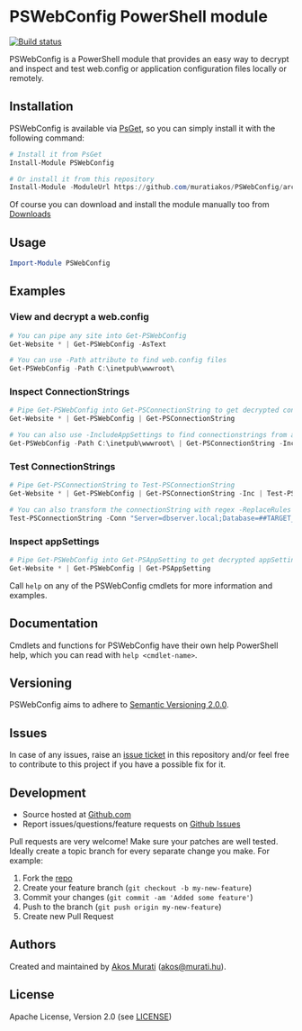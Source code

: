 PSWebConfig PowerShell module
==========================

[![Build status](https://ci.appveyor.com/api/projects/status/4tcovid4e04m1vdx?svg=true)](https://ci.appveyor.com/project/muratiakos/pswebconfig)

PSWebConfig is a PowerShell module that provides an easy way to decrypt and
inspect and test web.config or application configuration files locally or remotely.

## Installation
PSWebConfig is available via [PsGet][psget], so you can simply install it with the
following command:
```powershell
# Install it from PsGet
Install-Module PSWebConfig

# Or install it from this repository
Install-Module -ModuleUrl https://github.com/muratiakos/PSWebConfig/archive/master.zip
```
Of course you can download and install the module manually too from
[Downloads][download]

## Usage
```powershell
Import-Module PSWebConfig
```

## Examples
### View and decrypt a web.config
```powershell
# You can pipe any site into Get-PSWebConfig
Get-Website * | Get-PSWebConfig -AsText

# You can use -Path attribute to find web.config files
Get-PSWebConfig -Path C:\inetpub\wwwroot\
```

### Inspect ConnectionStrings
```powershell
# Pipe Get-PSWebConfig into Get-PSConnectionString to get decrypted connectionstrings
Get-Website * | Get-PSWebConfig | Get-PSConnectionString

# You can also use -IncludeAppSettings to find connectionstrings from appSetting section
Get-PSWebConfig -Path C:\inetpub\wwwroot\ | Get-PSConnectionString -IncludeAppSettings
```

### Test ConnectionStrings
```powershell
# Pipe Get-PSConnectionString to Test-PSConnectionString
Get-Website * | Get-PSWebConfig | Get-PSConnectionString -Inc | Test-PSConnectionString

# You can also transform the connectionString with regex -ReplaceRules hashtable
Test-PSConnectionString -Conn "Server=dbserver.local;Database=##TARGET_DB##" -ReplaceRules @{ '##TARGET_DB##'='myDb'}
```

### Inspect appSettings
```powershell
# Pipe Get-PSWebConfig into Get-PSAppSetting to get decrypted appSettings
Get-Website * | Get-PSWebConfig | Get-PSAppSetting
```

Call `help` on any of the PSWebConfig cmdlets for more information and examples.

## Documentation
Cmdlets and functions for PSWebConfig have their own help PowerShell help, which
you can read with `help <cmdlet-name>`.

## Versioning
PSWebConfig aims to adhere to [Semantic Versioning 2.0.0][semver].

## Issues
In case of any issues, raise an [issue ticket][issues] in this repository and/or
feel free to contribute to this project if you have a possible fix for it.

## Development
* Source hosted at [Github.com][repo]
* Report issues/questions/feature requests on [Github Issues][issues]

Pull requests are very welcome! Make sure your patches are well tested.
Ideally create a topic branch for every separate change you make. For
example:

1. Fork the [repo][repo]
2. Create your feature branch (`git checkout -b my-new-feature`)
3. Commit your changes (`git commit -am 'Added some feature'`)
4. Push to the branch (`git push origin my-new-feature`)
5. Create new Pull Request

## Authors
Created and maintained by [Akos Murati][muratiakos] (<akos@murati.hu>).

## License
Apache License, Version 2.0 (see [LICENSE][LICENSE])

[repo]: https://github.com/muratiakos/PSWebConfig
[issues]: https://github.com/muratiakos/PSWebConfig/issues
[muratiakos]: http://murati.hu
[license]: LICENSE
[semver]: http://semver.org/
[psget]: http://psget.net/
[download]: https://github.com/muratiakos/PSWebConfig/archive/master.zip

